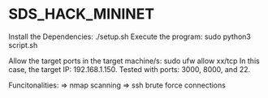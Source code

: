 # SDS_HACK_MININET


Install the Dependencies: ./setup.sh
Execute the program: sudo python3 script.sh

Allow the target ports in the target machine/s: sudo ufw allow xx/tcp 
In this case, the target IP: 192.168.1.150.
Tested with ports: 3000, 8000, and 22.

Funcitonalities:
=> nmap scanning
=> ssh brute force connections

